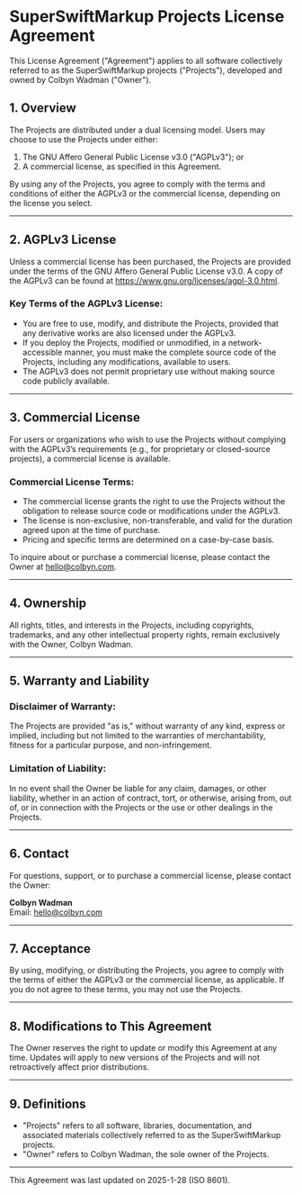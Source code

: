 # SuperSwiftMarkup Projects License Agreement

This License Agreement ("Agreement") applies to all software collectively referred to as the SuperSwiftMarkup projects ("Projects"), developed and owned by Colbyn Wadman ("Owner").

## 1. Overview
The Projects are distributed under a dual licensing model. Users may choose to use the Projects under either:

1. The GNU Affero General Public License v3.0 ("AGPLv3"); or
2. A commercial license, as specified in this Agreement.

By using any of the Projects, you agree to comply with the terms and conditions of either the AGPLv3 or the commercial license, depending on the license you select.

---

## 2. AGPLv3 License

Unless a commercial license has been purchased, the Projects are provided under the terms of the GNU Affero General Public License v3.0. A copy of the AGPLv3 can be found at https://www.gnu.org/licenses/agpl-3.0.html.

### Key Terms of the AGPLv3 License:
- You are free to use, modify, and distribute the Projects, provided that any derivative works are also licensed under the AGPLv3.
- If you deploy the Projects, modified or unmodified, in a network-accessible manner, you must make the complete source code of the Projects, including any modifications, available to users.
- The AGPLv3 does not permit proprietary use without making source code publicly available.

---

## 3. Commercial License

For users or organizations who wish to use the Projects without complying with the AGPLv3’s requirements (e.g., for proprietary or closed-source projects), a commercial license is available.

### Commercial License Terms:
- The commercial license grants the right to use the Projects without the obligation to release source code or modifications under the AGPLv3.
- The license is non-exclusive, non-transferable, and valid for the duration agreed upon at the time of purchase.
- Pricing and specific terms are determined on a case-by-case basis.

To inquire about or purchase a commercial license, please contact the Owner at hello@colbyn.com.

---

## 4. Ownership

All rights, titles, and interests in the Projects, including copyrights, trademarks, and any other intellectual property rights, remain exclusively with the Owner, Colbyn Wadman.

---

## 5. Warranty and Liability

### Disclaimer of Warranty:
The Projects are provided "as is," without warranty of any kind, express or implied, including but not limited to the warranties of merchantability, fitness for a particular purpose, and non-infringement.

### Limitation of Liability:
In no event shall the Owner be liable for any claim, damages, or other liability, whether in an action of contract, tort, or otherwise, arising from, out of, or in connection with the Projects or the use or other dealings in the Projects.

---

## 6. Contact

For questions, support, or to purchase a commercial license, please contact the Owner:

**Colbyn Wadman**  
Email: hello@colbyn.com

---

## 7. Acceptance

By using, modifying, or distributing the Projects, you agree to comply with the terms of either the AGPLv3 or the commercial license, as applicable. If you do not agree to these terms, you may not use the Projects.

---

## 8. Modifications to This Agreement

The Owner reserves the right to update or modify this Agreement at any time. Updates will apply to new versions of the Projects and will not retroactively affect prior distributions.

---

## 9. Definitions

- "Projects" refers to all software, libraries, documentation, and associated materials collectively referred to as the SuperSwiftMarkup projects.  
- "Owner" refers to Colbyn Wadman, the sole owner of the Projects.

---

This Agreement was last updated on 2025-1-28 (ISO 8601).

